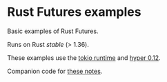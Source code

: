 # Rust Futures examples

Basic examples of Rust Futures.

Runs on Rust *stable* (> 1.36).

These examples use the [tokio runtime](https://tokio.rs) and [hyper 0.12](https://hyper.rs).

Companion code for [these notes](https://apiraino.github.io/2019/07/17/rust-future-examples.html).
